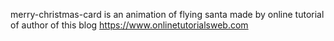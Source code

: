 merry-christmas-card is an animation of flying santa made by online tutorial of author of this blog https://www.onlinetutorialsweb.com

